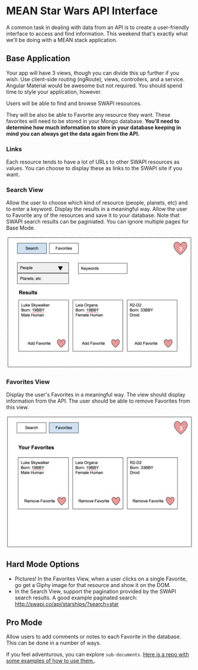 # MEAN Star Wars API Interface

A common task in dealing with data from an API is to create a user-friendly interface to access and find information. This weekend that's exactly what we'll be doing with a MEAN stack application.


## Base Application

Your app will have 3 views, though you can divide this up further if you wish. Use client-side routing (ngRoute), views, controllers, and a service. Angular Material would be awesome but not required. You should spend time to style your application, however.

Users will be able to find and browse SWAPI resources. 

They will be also be able to Favorite any resource they want. These favorites will need to be stored in your Mongo database. **You'll need to determine how much information to store in your database keeping in mind you can always get the data again from the API.**


### Links

Each resource tends to have a lot of URLs to other SWAPI resources as values. You can choose to display these as links to the SWAPI site if you want.


### Search View

Allow the user to choose which kind of resource (people, planets, etc) and to enter a keyword. Display the results in a meaningful way. Allow the user to Favorite any of the resources and save it to your database. Note that SWAPI search results can be paginiated. You can ignore multiple pages for Base Mode.

![Search View](images/search.png)


### Favorites View

Display the user's Favorites in a meaningful way. The view should display information from the API. The user should be able to remove Favorites from this view.

![Search View](images/favorites.png)


## Hard Mode Options

- Pictures! In the Favorites View, when a user clicks on a single Favorite, go get a Giphy image for that resource and show it on the DOM.
- In the Search View, support the pagination provided by the SWAPI search results. A good example paginated search: http://swapi.co/api/starships/?search=star


## Pro Mode

Allow users to add comments or notes to each Favorite in the database. This can be done in a number of ways. 

If you feel adventurous, you can explore `sub-documents`. [Here is a repo with some examples of how to use them.](https://github.com/PrimeAcademy/mongoose-subdocs). 

